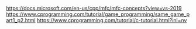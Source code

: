 https://docs.microsoft.com/en-us/cpp/mfc/mfc-concepts?view=vs-2019
https://www.cprogramming.com/tutorial/game_programming/same_game_part1_p2.html
https://www.cprogramming.com/tutorial/c-tutorial.html?inl=nv
